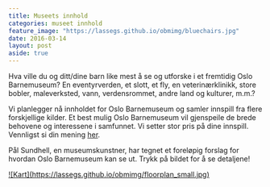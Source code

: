 ```yaml
---
title: Museets innhold
categories: museet innhold
feature_image: "https://lassegs.github.io/obmimg/bluechairs.jpg"
date: 2016-03-14
layout: post
aside: true
---
```




Hva ville du og ditt/dine barn like mest å se og utforske i et fremtidig Oslo Barnemuseum? En eventyrverden, et slott, et fly, en veterinærklinikk, store bobler, maleverksted, vann, verdensrommet, andre land og kulturer, m.m.?

Vi planlegger nå innholdet for Oslo Barnemuseum og samler innspill fra flere forskjellige kilder. Et best mulig Oslo Barnemuseum vil gjenspeile de brede behovene og interessene i samfunnet. Vi setter stor pris på dine innspill. Vennligst si din mening [her](/kontakt).

Pål Sundhell, en museumskunstner, har tegnet et foreløpig forslag for hvordan Oslo Barnemuseum kan se ut. Trykk på bildet for å se detaljene!

<a href="https://lassegs.github.io/obmimg/kart.pdf" target="_blank">
![Kart](https://lassegs.github.io/obmimg/floorplan_small.jpg)
</a>
